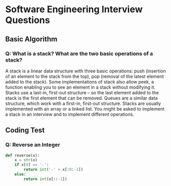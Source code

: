 # Software Engineering Interview Questions

## Basic Algorithm

### Q: What is a stack? What are the two basic operations of a stack?
A stack is a linear data structure with three basic operations: push (insertion of an element to the stack from the top), pop (removal of the latest element added to the stack). Some implementations of stack also allow peek, a function enabling you to see an element in a stack without modifying it. Stacks use a last-in, first-out structure – so the last element added to the stack is the first element that can be removed. Queues are a similar data structure, which work with a first-in, first-out structure. Stacks are usually implemented with an array or a linked list. You might be asked to implement a stack in an interview and to implement different operations.

## Coding Test

### Q: Reverse an Integer
```python
def reverse(x):
    x = str(x)
    if x[0] == '-':
        return int('-' + x[:0:-1])
    else:
        return int(x[::-1])
```